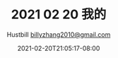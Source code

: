 ---
title: "2021 02 20 我的"
date: 2021-02-20T21:05:17-08:00
draft: false
keywords: []
description: ""
tags: []
categories: 
    - "个人笔记"
author: "Hustbill billyzhang2010@gmail.com"
hiddenFromHomePage: true

---